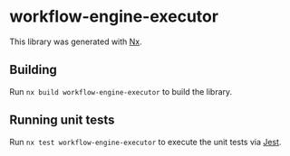 # workflow-engine-executor

This library was generated with [Nx](https://nx.dev).

## Building

Run `nx build workflow-engine-executor` to build the library.

## Running unit tests

Run `nx test workflow-engine-executor` to execute the unit tests via [Jest](https://jestjs.io).
